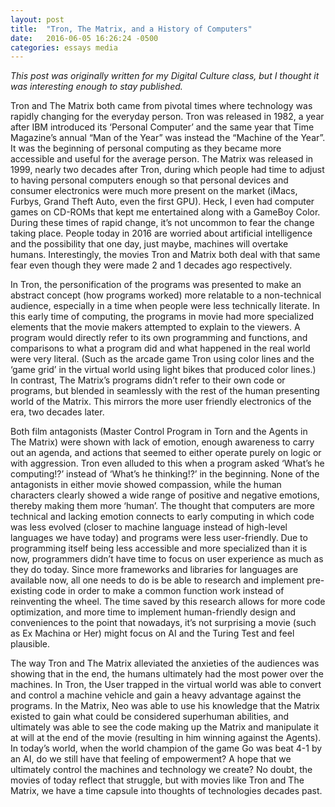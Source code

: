 ```yaml
---
layout: post
title:  "Tron, The Matrix, and a History of Computers"
date:   2016-06-05 16:26:24 -0500
categories: essays media
---
```

*This post was originally written for my Digital Culture class, but I thought it was interesting enough to stay published.*

Tron and The Matrix both came from pivotal times where technology was rapidly changing for the everyday person. Tron was released in 1982, a year after IBM introduced its ‘Personal Computer’ and the same year that Time Magazine’s annual “Man of the Year” was instead the “Machine of the Year”. It was the beginning of personal computing as they became more accessible and useful for the average person. The Matrix was released in 1999, nearly two decades after Tron, during which people had time to adjust to having personal computers enough so that personal devices and consumer electronics were much more present on the market (iMacs, Furbys, Grand Theft Auto, even the first GPU). Heck, I even had computer games on CD-ROMs that kept me entertained along with a GameBoy Color. During these times of rapid change, it’s not uncommon to fear the change taking place. People today in 2016 are worried about artificial intelligence and the possibility that one day, just maybe, machines will overtake humans. Interestingly, the movies Tron and Matrix both deal with that same fear even though they were made 2 and 1 decades ago respectively.

In Tron, the personification of the programs was presented to make an abstract concept (how programs worked) more relatable to a non-technical audience, especially in a time when people were less technically literate. In this early time of computing, the programs in movie had more specialized elements that the movie makers attempted to explain to the viewers. A program would directly refer to its own programming and functions, and comparisons to what a program did and what happened in the real world were very literal. (Such as the arcade game Tron using color lines and the ‘game grid’ in the virtual world using light bikes that produced color lines.) In contrast, The Matrix’s programs didn’t refer to their own code or programs, but blended in seamlessly with the rest of the human presenting world of the Matrix. This mirrors the more user friendly electronics of the era, two decades later.

Both film antagonists (Master Control Program in Torn and the Agents in The Matrix) were shown with lack of emotion, enough awareness to carry out an agenda, and actions that seemed to either operate purely on logic or with aggression. Tron even alluded to this when a program asked ‘What’s he computing!?’ instead of ‘What’s he thinking!?’ in the beginning. None of the antagonists in either movie showed compassion, while the human characters clearly showed a wide range of positive and negative emotions, thereby making them more ‘human’. The thought that computers are more technical and lacking emotion connects to early computing in which code was less evolved (closer to machine language instead of high-level languages we have today) and programs were less user-friendly. Due to programming itself being less accessible and more specialized than it is now, programmers didn’t have time to focus on user experience as much as they do today. Since more frameworks and libraries for languages are available now, all one needs to do is be able to research and implement pre-existing code in order to make a common function work instead of reinventing the wheel. The time saved by this research allows for more code optimization, and more time to implement human-friendly design and conveniences to the point that nowadays, it’s not surprising a movie (such as Ex Machina or Her) might focus on AI and the Turing Test and feel plausible.

The way Tron and The Matrix alleviated the anxieties of the audiences was showing that in the end, the humans ultimately had the most power over the machines. In Tron, the User trapped in the virtual world was able to convert and control a machine vehicle and gain a heavy advantage against the programs. In the Matrix, Neo was able to use his knowledge that the Matrix existed to gain what could be considered superhuman abilities, and ultimately was able to see the code making up the Matrix and manipulate it at will at the end of the movie (resulting in him winning against the Agents). In today’s world, when the world champion of the game Go was beat 4-1 by an AI, do we still have that feeling of empowerment? A hope that we ultimately control the machines and technology we create? No doubt, the movies of today reflect that struggle, but with movies like Tron and The Matrix, we have a time capsule into thoughts of technologies decades past.
